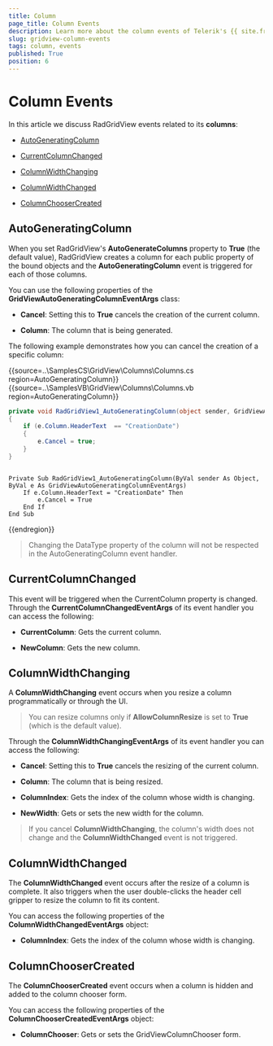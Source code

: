 ```yaml
---
title: Column
page_title: Column Events
description: Learn more about the column events of Telerik's {{ site.framework_name }} DataGrid that you can subscribe to declaratively or at runtime.
slug: gridview-column-events
tags: column, events
published: True
position: 6
---
```


# Column Events

In this article we discuss RadGridView events related to its **columns**:

* [AutoGeneratingColumn](#autogeneratingcolumn)

* [CurrentColumnChanged](#currentcolumnchanged)

* [ColumnWidthChanging](#columnwidthchanging)

* [ColumnWidthChanged](#columnwidthchanged)

* [ColumnChooserCreated](#columnwidthchanged)

## AutoGeneratingColumn

When you set RadGridView's **AutoGenerateColumns** property to **True** (the default value), RadGridView creates a column for each public property of the bound objects and the **AutoGeneratingColumn** event is triggered for each of those columns.

You can use the following properties of the **GridViewAutoGeneratingColumnEventArgs** class:

* **Cancel**: Setting this to **True** cancels the creation of the current column.

* **Column**: The column that is being generated.

The following example demonstrates how you can cancel the creation of a specific column:

{{source=..\SamplesCS\GridView\Columns\Columns.cs region=AutoGeneratingColumn}} 
{{source=..\SamplesVB\GridView\Columns\Columns.vb region=AutoGeneratingColumn}} 

````C#
private void RadGridView1_AutoGeneratingColumn(object sender, GridViewAutoGeneratingColumnEventArgs e)
{
    if (e.Column.HeaderText  == "CreationDate")
    {
        e.Cancel = true;
    }
}

````
````VB.NET

Private Sub RadGridView1_AutoGeneratingColumn(ByVal sender As Object, ByVal e As GridViewAutoGeneratingColumnEventArgs)
    If e.Column.HeaderText = "CreationDate" Then
        e.Cancel = True
    End If
End Sub

````

{{endregion}}

>Changing the DataType property of the column will not be respected in the AutoGeneratingColumn event handler.

## CurrentColumnChanged

This event will be triggered when the CurrentColumn property is changed. Through the __CurrentColumnChangedEventArgs__ of its event handler you can access the following:

* __CurrentColumn__: Gets the current column.

* __NewColumn__: Gets the new column.

## ColumnWidthChanging

A __ColumnWidthChanging__ event occurs when you resize a column programmatically or through the UI.

>You can resize columns only if __AllowColumnResize__ is set to __True__ (which is the default value). 

Through the __ColumnWidthChangingEventArgs__ of its event handler you can access the following:

* __Cancel__: Setting this to **True** cancels the resizing of the current column.

* __Column__: The column that is being resized.

* __ColumnIndex__: Gets the index of the column whose width is changing.

* __NewWidth__: Gets or sets the new width for the column.

>If you cancel __ColumnWidthChanging__, the column's width does not change and the __ColumnWidthChanged__ event is not triggered. 

## ColumnWidthChanged

The __ColumnWidthChanged__ event occurs after the resize of a column is complete. It also triggers when the user double-clicks the header cell gripper to resize the column to fit its content.

You can access the following properties of the __ColumnWidthChangedEventArgs__ object: 

* __ColumnIndex__: Gets the index of the column whose width is changing.

## ColumnChooserCreated

The __ColumnChooserCreated__ event occurs when a column is hidden and added to the column chooser form.

You can access the following properties of the __ColumnChooserCreatedEventArgs__ object:

* __ColumnChooser__: Gets or sets the GridViewColumnChooser form.





